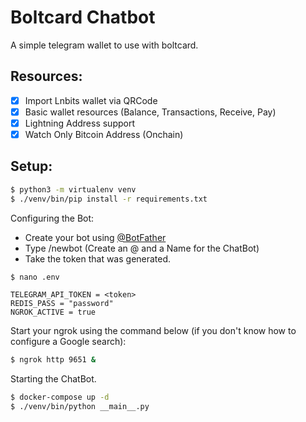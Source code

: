 # Boltcard Chatbot

A simple telegram wallet to use with boltcard.

## Resources:

- [x] Import Lnbits wallet via QRCode
- [x] Basic wallet resources (Balance, Transactions, Receive, Pay)
- [x] Lightning Address support
- [x] Watch Only Bitcoin Address (Onchain)

## Setup:

```bash
$ python3 -m virtualenv venv
$ ./venv/bin/pip install -r requirements.txt
```

Configuring the Bot:
- Create your bot using [@BotFather](https://t.me/BotFather)
- Type /newbot (Create an @ and a Name for the ChatBot)
- Take the token that was generated.

```bash
$ nano .env
```
```env
TELEGRAM_API_TOKEN = <token>
REDIS_PASS = "password"
NGROK_ACTIVE = true
```

Start your ngrok using the command below (if you don't know how to configure a Google search):
```bash
$ ngrok http 9651 &
```

Starting the ChatBot.
```bash
$ docker-compose up -d
$ ./venv/bin/python __main__.py
```
